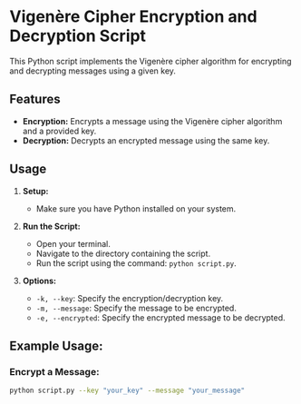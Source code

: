 # Vigenère Cipher Encryption and Decryption Script

This Python script implements the Vigenère cipher algorithm for encrypting and decrypting messages using a given key.

## Features

- **Encryption:** Encrypts a message using the Vigenère cipher algorithm and a provided key.
- **Decryption:** Decrypts an encrypted message using the same key.

## Usage

1. **Setup:**
   - Make sure you have Python installed on your system.

2. **Run the Script:**
   - Open your terminal.
   - Navigate to the directory containing the script.
   - Run the script using the command: `python script.py`.

3. **Options:**
   - `-k, --key`: Specify the encryption/decryption key.
   - `-m, --message`: Specify the message to be encrypted.
   - `-e, --encrypted`: Specify the encrypted message to be decrypted.

## Example Usage:

### Encrypt a Message:
```bash
python script.py --key "your_key" --message "your_message"
